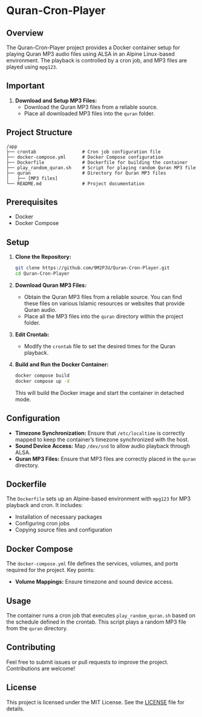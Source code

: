 

# Quran-Cron-Player

## Overview

The Quran-Cron-Player project provides a Docker container setup for playing Quran MP3 audio files using ALSA in an Alpine Linux-based environment. The playback is controlled by a cron job, and MP3 files are played using `mpg123`.

## Important

1. **Download and Setup MP3 Files:**
   - Download the Quran MP3 files from a reliable source.
   - Place all downloaded MP3 files into the `quran` folder.

## Project Structure

```
/app
├── crontab                 # Cron job configuration file
├── docker-compose.yml      # Docker Compose configuration
├── Dockerfile              # Dockerfile for building the container
├── play_random_quran.sh    # Script for playing random Quran MP3 file
├── quran                   # Directory for Quran MP3 files
│   ├── [MP3 files]
└── README.md               # Project documentation
```

## Prerequisites

- Docker
- Docker Compose

## Setup

1. **Clone the Repository:**

   ```sh
   git clone https://github.com/9M2PJU/Quran-Cron-Player.git
   cd Quran-Cron-Player
   ```

2. **Download Quran MP3 Files:**
   - Obtain the Quran MP3 files from a reliable source. You can find these files on various Islamic resources or websites that provide Quran audio.
   - Place all the MP3 files into the `quran` directory within the project folder.

3. **Edit Crontab:**
   - Modify the `crontab` file to set the desired times for the Quran playback.

4. **Build and Run the Docker Container:**

   ```sh
   docker compose build
   docker compose up -d
   ```

   This will build the Docker image and start the container in detached mode.

## Configuration

- **Timezone Synchronization:** Ensure that `/etc/localtime` is correctly mapped to keep the container’s timezone synchronized with the host.
- **Sound Device Access:** Map `/dev/snd` to allow audio playback through ALSA.
- **Quran MP3 Files:** Ensure that MP3 files are correctly placed in the `quran` directory.

## Dockerfile

The `Dockerfile` sets up an Alpine-based environment with `mpg123` for MP3 playback and cron. It includes:

- Installation of necessary packages
- Configuring cron jobs
- Copying source files and configuration

## Docker Compose

The `docker-compose.yml` file defines the services, volumes, and ports required for the project. Key points:

- **Volume Mappings:** Ensure timezone and sound device access.

## Usage

The container runs a cron job that executes `play_random_quran.sh` based on the schedule defined in the crontab. This script plays a random MP3 file from the `quran` directory.

## Contributing

Feel free to submit issues or pull requests to improve the project. Contributions are welcome!

## License

This project is licensed under the MIT License. See the [LICENSE](LICENSE) file for details.

